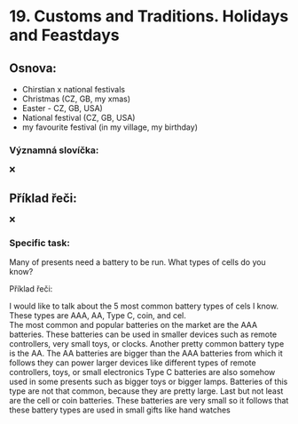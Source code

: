 # 19. Customs and Traditions. Holidays and Feastdays

## Osnova:

* Chirstian x national festivals
* Christmas (CZ, GB, my xmas)
* Easter - CZ, GB, USA)
* National festival (CZ, GB, USA)
* my favourite festival (in my village, my birthday)

  
### Významná slovíčka:
❌
  
## Příklad řeči:
❌
  

### Specific task:
Many of presents need a battery to be run. What types of cells do you know? 

Příklad řeči: 

I would like to talk about the 5 most common battery types of cels I know. These types are 
AAA, AA, Type C, coin, and cel. 
<br>
The most common and popular batteries on the market are the AAA batteries. 
These batteries can be used in smaller devices such as remote controllers, very small toys, or clocks.
Another pretty common battery type is the AA. The AA batteries are bigger than the AAA batteries from which it follows they can power larger devices like different types of remote controllers, 
toys, or small electronics
Type C batteries are also somehow used in some presents such as bigger toys or bigger lamps. Batteries of this type are not that common, 
because they are pretty large.
Last but not least are the cell or coin batteries. These batteries are very small so it follows that these battery types are used in small gifts like hand watches

